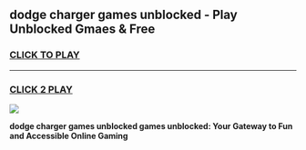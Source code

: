 
## dodge charger games unblocked - Play Unblocked Gmaes & Free
<h3>
<a href="https://news.freeplayer.one?title=dodge_charger_games_unblocked&ref=23F">CLICK TO PLAY</a></h3>
<hr>

<h3>
<a href="https://news.freeplayer.one?title=dodge_charger_games_unblocked&ref=23F">CLICK 2 PLAY</a>
  
</h3>

<a href="https://news.freeplayer.one?title=dodge_charger_games_unblocked&ref=23F/"><img src="https://clearcache.store/games.png"></a>


**dodge charger games unblocked games unblocked: Your Gateway to Fun and Accessible Online Gaming**
